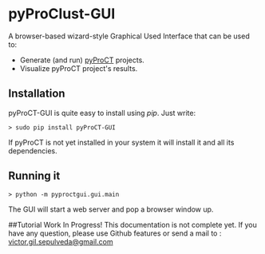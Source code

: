 pyProClust-GUI
==============
A browser-based wizard-style Graphical Used Interface that can be used to:
- Generate (and run) [pyProCT](https://github.com/victor-gil-sepulveda/pyProCT) projects.
- Visualize pyProCT project's results.

## Installation
pyProCT-GUI is quite easy to install using *pip*. Just write:

```Shell
> sudo pip install pyProCT-GUI
```

If pyProCT is not yet installed in your system it will install it and all its dependencies.

## Running it
```Shell
> python -m pyproctgui.gui.main 
```
The GUI will start a web server and pop a browser window up. 

##Tutorial
Work In Progress!
This documentation is not complete yet. If you have any question, please use Github features or send a mail to : victor.gil.sepulveda@gmail.com
